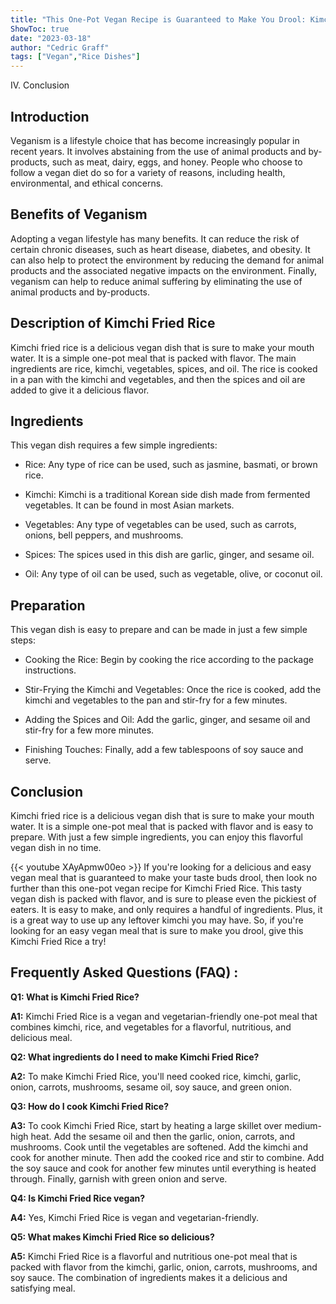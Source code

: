 ```yaml
---
title: "This One-Pot Vegan Recipe is Guaranteed to Make You Drool: Kimchi Fried Rice!"
ShowToc: true 
date: "2023-03-18"
author: "Cedric Graff" 
tags: ["Vegan","Rice Dishes"]
---
```

IV. Conclusion

## Introduction

Veganism is a lifestyle choice that has become increasingly popular in recent years. It involves abstaining from the use of animal products and by-products, such as meat, dairy, eggs, and honey. People who choose to follow a vegan diet do so for a variety of reasons, including health, environmental, and ethical concerns.

## Benefits of Veganism

Adopting a vegan lifestyle has many benefits. It can reduce the risk of certain chronic diseases, such as heart disease, diabetes, and obesity. It can also help to protect the environment by reducing the demand for animal products and the associated negative impacts on the environment. Finally, veganism can help to reduce animal suffering by eliminating the use of animal products and by-products.

## Description of Kimchi Fried Rice

Kimchi fried rice is a delicious vegan dish that is sure to make your mouth water. It is a simple one-pot meal that is packed with flavor. The main ingredients are rice, kimchi, vegetables, spices, and oil. The rice is cooked in a pan with the kimchi and vegetables, and then the spices and oil are added to give it a delicious flavor.

## Ingredients

This vegan dish requires a few simple ingredients:

- Rice: Any type of rice can be used, such as jasmine, basmati, or brown rice.

- Kimchi: Kimchi is a traditional Korean side dish made from fermented vegetables. It can be found in most Asian markets.

- Vegetables: Any type of vegetables can be used, such as carrots, onions, bell peppers, and mushrooms.

- Spices: The spices used in this dish are garlic, ginger, and sesame oil.

- Oil: Any type of oil can be used, such as vegetable, olive, or coconut oil.

## Preparation

This vegan dish is easy to prepare and can be made in just a few simple steps:

- Cooking the Rice: Begin by cooking the rice according to the package instructions.

- Stir-Frying the Kimchi and Vegetables: Once the rice is cooked, add the kimchi and vegetables to the pan and stir-fry for a few minutes.

- Adding the Spices and Oil: Add the garlic, ginger, and sesame oil and stir-fry for a few more minutes.

- Finishing Touches: Finally, add a few tablespoons of soy sauce and serve.

## Conclusion

Kimchi fried rice is a delicious vegan dish that is sure to make your mouth water. It is a simple one-pot meal that is packed with flavor and is easy to prepare. With just a few simple ingredients, you can enjoy this flavorful vegan dish in no time.

{{< youtube XAyApmw00eo >}} 
If you're looking for a delicious and easy vegan meal that is guaranteed to make your taste buds drool, then look no further than this one-pot vegan recipe for Kimchi Fried Rice. This tasty vegan dish is packed with flavor, and is sure to please even the pickiest of eaters. It is easy to make, and only requires a handful of ingredients. Plus, it is a great way to use up any leftover kimchi you may have. So, if you're looking for an easy vegan meal that is sure to make you drool, give this Kimchi Fried Rice a try!

## Frequently Asked Questions (FAQ) :
**Q1: What is Kimchi Fried Rice?**

**A1:** Kimchi Fried Rice is a vegan and vegetarian-friendly one-pot meal that combines kimchi, rice, and vegetables for a flavorful, nutritious, and delicious meal. 

**Q2: What ingredients do I need to make Kimchi Fried Rice?**

**A2:** To make Kimchi Fried Rice, you'll need cooked rice, kimchi, garlic, onion, carrots, mushrooms, sesame oil, soy sauce, and green onion. 

**Q3: How do I cook Kimchi Fried Rice?**

**A3:** To cook Kimchi Fried Rice, start by heating a large skillet over medium-high heat. Add the sesame oil and then the garlic, onion, carrots, and mushrooms. Cook until the vegetables are softened. Add the kimchi and cook for another minute. Then add the cooked rice and stir to combine. Add the soy sauce and cook for another few minutes until everything is heated through. Finally, garnish with green onion and serve. 

**Q4: Is Kimchi Fried Rice vegan?**

**A4:** Yes, Kimchi Fried Rice is vegan and vegetarian-friendly. 

**Q5: What makes Kimchi Fried Rice so delicious?**

**A5:** Kimchi Fried Rice is a flavorful and nutritious one-pot meal that is packed with flavor from the kimchi, garlic, onion, carrots, mushrooms, and soy sauce. The combination of ingredients makes it a delicious and satisfying meal.




